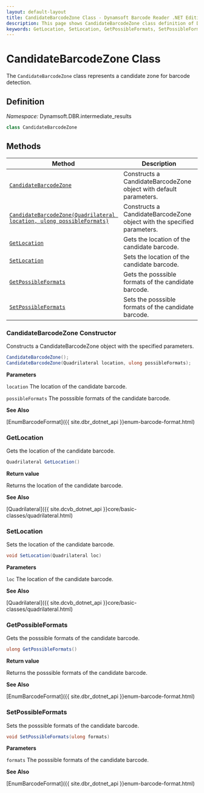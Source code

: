 ```yaml
---
layout: default-layout
title: CandidateBarcodeZone Class - Dynamsoft Barcode Reader .NET Edition API Reference
description: This page shows CandidateBarcodeZone class definition of Dynamsoft Barcode Reader SDK .NET Edition.
keywords: GetLocation, SetLocation, GetPossibleFormats, SetPossibleFormats, CandidateBarcodeZone, api reference
---
```

# CandidateBarcodeZone Class

The `CandidateBarcodeZone` class represents a candidate zone for barcode detection.

## Definition

*Namespace:* Dynamsoft.DBR.intermediate_results


```csharp
class CandidateBarcodeZone
```

## Methods

| Method                            | Description |
|-----------------------------------|-------------|
| [`CandidateBarcodeZone`](#CandidateBarcodeZone-constructor)           | Constructs a CandidateBarcodeZone object with default parameters. |
| [`CandidateBarcodeZone(Quadrilateral location, ulong possibleFormats)`](#CandidateBarcodeZone-constructor)           | Constructs a CandidateBarcodeZone object with the specified parameters. |
| [`GetLocation`](#getlocation)           | Gets the location of the candidate barcode.|
| [`SetLocation`](#setlocation)           | Sets the location of the candidate barcode.|
| [`GetPossibleFormats`](#getpossibleformats)           | Gets the posssible formats of the candidate barcode. |
| [`SetPossibleFormats`](#setpossibleformats)           | Sets the posssible formats of the candidate barcode. |


### CandidateBarcodeZone Constructor

Constructs a CandidateBarcodeZone object with the specified parameters.

```csharp
CandidateBarcodeZone();
CandidateBarcodeZone(Quadrilateral location, ulong possibleFormats);
```

**Parameters**

`location` The location of the candidate barcode.

`possibleFormats` The posssible formats of the candidate barcode.

**See Also**

[EnumBarcodeFormat]({{ site.dbr_dotnet_api }}enum-barcode-format.html)

### GetLocation

Gets the location of the candidate barcode.

```csharp
Quadrilateral GetLocation()
```

**Return value**

Returns the location of the candidate barcode.

**See Also**

[Quadrilateral]({{ site.dcvb_dotnet_api }}core/basic-classes/quadrilateral.html)

### SetLocation

Sets the location of the candidate barcode.

```csharp
void SetLocation(Quadrilateral loc)
```

**Parameters**

`loc` The location of the candidate barcode. 

**See Also**

[Quadrilateral]({{ site.dcvb_dotnet_api }}core/basic-classes/quadrilateral.html)

### GetPossibleFormats

Gets the posssible formats of the candidate barcode.

```csharp
ulong GetPossibleFormats()
```

**Return value**

Returns the posssible formats of the candidate barcode.

**See Also**

[EnumBarcodeFormat]({{ site.dbr_dotnet_api }}enum-barcode-format.html)

### SetPossibleFormats

Sets the posssible formats of the candidate barcode.

```csharp
void SetPossibleFormats(ulong formats)
```

**Parameters**

`formats` The posssible formats of the candidate barcode.

**See Also**

[EnumBarcodeFormat]({{ site.dbr_dotnet_api }}enum-barcode-format.html)